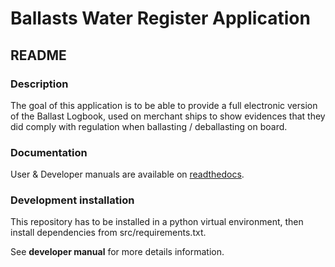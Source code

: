 # Ballasts Water Register Application

## README

### Description

The goal of this application is to be able to provide a full electronic version 
of the Ballast Logbook, used on merchant ships to show evidences that they did 
comply with regulation when ballasting / deballasting on board.

### Documentation

User & Developer manuals are available on [readthedocs](https://bawaster.readthedocs.io). 

### Development installation

This repository has to be installed in a python virtual environment, then 
install dependencies from src/requirements.txt.

See **developer manual** for more details information.